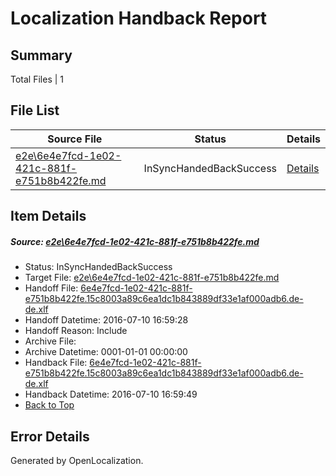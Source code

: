 # <a name='report-top'></a> Localization Handback Report

## Summary
 Total Files | 1

## File List
 Source File | Status | Details 
 ----------- | ------ | ------- 
 [e2e\6e4e7fcd-1e02-421c-881f-e751b8b422fe.md](https://github.com/OpenLocalizationTestOrg/oltest/blob/2dca57cb3102685c4d49e5fa259fb6e97abae3b1/e2e/6e4e7fcd-1e02-421c-881f-e751b8b422fe.md) | InSyncHandedBackSuccess | [Details](#98eaa1dd5a3d7a686e5da9215fe69bcc2a50b3bd1)

## Item Details
##### <a name='98eaa1dd5a3d7a686e5da9215fe69bcc2a50b3bd1'></a> Source: [e2e\6e4e7fcd-1e02-421c-881f-e751b8b422fe.md](https://github.com/OpenLocalizationTestOrg/oltest/blob/2dca57cb3102685c4d49e5fa259fb6e97abae3b1/e2e/6e4e7fcd-1e02-421c-881f-e751b8b422fe.md)
* Status: InSyncHandedBackSuccess
* Target File: [e2e\6e4e7fcd-1e02-421c-881f-e751b8b422fe.md](https://github.com/OpenLocalizationTestOrg/oltest-dede-fly/blob/a82da28379f761a0da8459f55237fa01aac83f8c/e2e/6e4e7fcd-1e02-421c-881f-e751b8b422fe.md)
* Handoff File: [6e4e7fcd-1e02-421c-881f-e751b8b422fe.15c8003a89c6ea1dc1b843889df33e1af000adb6.de-de.xlf](https://github.com/OpenLocalizationTestOrg/olhandoff-e2e/blob/d81a07c849e585fafebe39967ace8f7c6f35beaf/ol-handoff/OpenLocalizationTestOrg/oltest-dede-fly/ci/ht/6e4e7fcd-1e02-421c-881f-e751b8b422fe.15c8003a89c6ea1dc1b843889df33e1af000adb6.de-de.xlf)
* Handoff Datetime: 2016-07-10 16:59:28
* Handoff Reason: Include
* Archive File: 
* Archive Datetime: 0001-01-01 00:00:00
* Handback File: [6e4e7fcd-1e02-421c-881f-e751b8b422fe.15c8003a89c6ea1dc1b843889df33e1af000adb6.de-de.xlf](https://github.com/OpenLocalizationTestOrg/olhandback-e2e/blob/605cd21ad51cb9965f00d87b11e18d72809fdc5a/ol-handback/OpenLocalizationTestOrg/oltest-dede-fly/ci/ht/6e4e7fcd-1e02-421c-881f-e751b8b422fe.15c8003a89c6ea1dc1b843889df33e1af000adb6.de-de.xlf)
* Handback Datetime: 2016-07-10 16:59:49
* [Back to Top](#report-top)


## Error Details

Generated by OpenLocalization.
